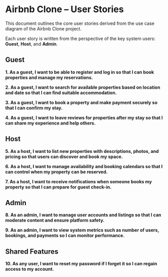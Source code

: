 # Airbnb Clone – User Stories

This document outlines the core user stories derived from the use case diagram of the Airbnb Clone project.

Each user story is written from the perspective of the key system users: **Guest**, **Host**, and **Admin**.


## Guest

**1. As a guest, I want to be able to register and log in so that I can book properties and manage my reservations.**

**2. As a guest, I want to search for available properties based on location and date so that I can find suitable accommodation.**

**3. As a guest, I want to book a property and make payment securely so that I can confirm my stay.**

**4. As a guest, I want to leave reviews for properties after my stay so that I can share my experience and help others.**


## Host

**5. As a host, I want to list new properties with descriptions, photos, and pricing so that users can discover and book my space.**

**6. As a host, I want to manage availability and booking calendars so that I can control when my property can be reserved.**

**7. As a host, I want to receive notifications when someone books my property so that I can prepare for guest check-in.**


## Admin

**8. As an admin, I want to manage user accounts and listings so that I can moderate content and ensure platform safety.**

**9. As an admin, I want to view system metrics such as number of users, bookings, and payments so I can monitor performance.**

## Shared Features

**10. As any user, I want to reset my password if I forget it so I can regain access to my account.**
